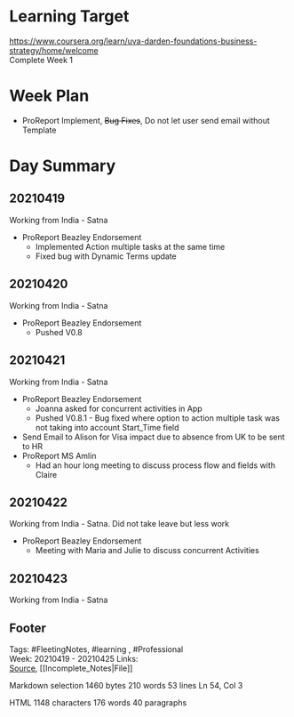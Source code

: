 # Learning Target  

https://www.coursera.org/learn/uva-darden-foundations-business-strategy/home/welcome  
Complete Week 1   
    

# Week Plan  

- ProReport Implement, ~~Bug Fixes~~, Do not let user send email without Template  
  
  

# Day Summary  

## 20210419  

Working from India - Satna  
- ProReport Beazley Endorsement
	- Implemented Action multiple tasks at the same time
	- Fixed bug with Dynamic Terms update
  

## 20210420 

Working from India - Satna  
- ProReport Beazley Endorsement
	- Pushed V0.8 

## 20210421

Working from India - Satna  
- ProReport Beazley Endorsement
	- Joanna asked for concurrent activities in App
	- Pushed V0.8.1 - Bug fixed where option to action multiple task was not taking into account Start_Time field
- Send Email to Alison for Visa impact due to absence from UK to be sent to HR  
- ProReport MS Amlin
	- Had an hour long meeting to discuss process flow and fields with Claire

## 20210422  

Working from India - Satna. Did not take leave but less work
- ProReport Beazley Endorsement
	- Meeting with Maria and Julie to discuss concurrent Activities

  

## 20210423  

Working from India - Satna  


## Footer  
  

Tags: #FleetingNotes, #learning , #Professional  
Week: 20210419 - 20210425
Links:   
[Source](template.md), [[Incomplete_Notes|File]]  
  

<!--  
Comment -     
-->  

Markdown  selection  1460  bytes 210  words 53  lines Ln 54, Col 3

HTML 1148  characters 176  words 40  paragraphs
<!--stackedit_data:
eyJoaXN0b3J5IjpbMzYxMDA2MTgxLDEyMjAyODM0MTFdfQ==
-->
